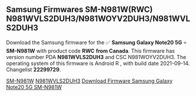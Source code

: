 <h2>Samsung Firmwares SM-N981W(RWC) N981WVLS2DUH3/N981WOYV2DUH3/N981WVLS2DUH3</h2>
Download the Samsung firmware for the ✅ <strong>Samsung Galaxy Note20 5G </strong> ⭐ <strong>SM-N981W</strong> with product code <strong>RWC</strong> <strong> from Canada</strong>. This firmware has version number PDA <strong>N981WVLS2DUH3</strong> and CSC N981WOYV2DUH3. The operating system of this firmware is Android R , with build date 2021-09-14. Changelist <strong>22299729</strong>.


[SM-N981W](https://samfirm.shop/samsung/model/SM-N981W)
[N981WVLS2DUH3](https://samfirm.shop/samsung/pda/N981WVLS2DUH3)
[Download Firmware Samsung Galaxy Note20 5G SM-N981W](https://samfirm.shop/samsung/firmware/455940)
